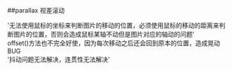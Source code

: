 
##parallax  视差滚动

'无法使用鼠标的坐标来判断图片的移动的位置，必须使用鼠标的移动的距离来判断图片的位置，否则会造成鼠标某轴不动但是图片对应的轴动的问题'  
offset()方法也不完全好使，因为每次移动之后还会回到原本的位置，造成晃动BUG  
'抖动问题无法解决，连贯性无法解决'
